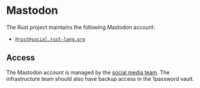 # Mastodon

The Rust project maintains the following Mastodon account:

- [`@rust@social.rust-lang.org`](https://social.rust-lang.org/@rust)

## Access

The Mastodon account is managed by the [social media team]. The infrastructure team should also have backup access in the 1password vault.

[social media team]: https://www.rust-lang.org/governance/teams/launching-pad#team-social-media
